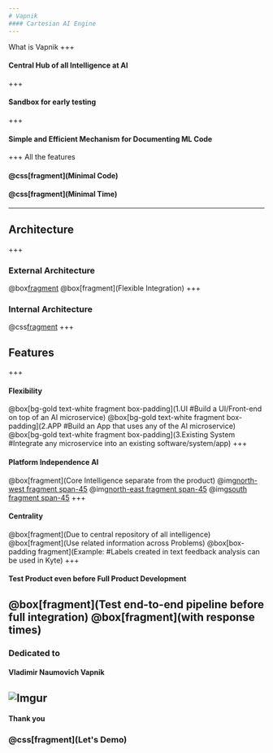 ```yaml
---
# Vapnik
#### Cartesian AI Engine
---
```

What is Vapnik
+++
#### Central Hub of all Intelligence at AI
+++
#### Sandbox for early testing
+++
#### Simple and Efficient Mechanism for Documenting ML Code
+++
All the features
#### @css[fragment](Minimal Code)
#### @css[fragment](Minimal Time)
---
## Architecture
+++
### External Architecture
@box[fragment](![Imgur](https://i.imgur.com/GzzDhjC.png))
@box[fragment](Flexible Integration)
+++
### Internal Architecture
@css[fragment](![Imgur](https://i.imgur.com/G19f8Ky.png))
+++
## Features
+++
#### Flexibility
@box[bg-gold text-white fragment box-padding](1.UI #Build a UI/Front-end on top of an AI microservice)
@box[bg-gold text-white fragment box-padding](2.APP #Build an App that uses any of the AI microservice)
@box[bg-gold text-white fragment box-padding](3.Existing System #Integrate any microservice into an existing software/system/app)
+++
#### Platform Independence AI
@box[fragment](Core Intelligence separate from the product)
@img[north-west fragment span-45](https://i.imgur.com/kYXmBTD.png)
@img[north-east fragment span-45](https://i.imgur.com/JSoVXpr.png)
@img[south fragment span-45](https://i.imgur.com/7eJk4YI.png)
+++
#### Centrality
@box[fragment](Due to central repository of all intelligence)
@box[fragment](Use related information across Problems)
@box[box-padding fragment](Example: #Labels created in text feedback analysis can be used in Kyte)
+++
#### Test Product even before Full Product Development
@box[fragment](Test end-to-end pipeline before full integration)
@box[fragment](with response times)
---
### Dedicated to
#### Vladimir Naumovich Vapnik
![Imgur](https://i.imgur.com/59J5hT1.png)
---
#### Thank you
### @css[fragment](Let's Demo)
